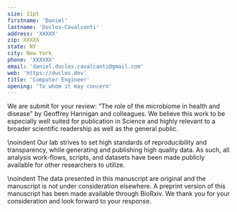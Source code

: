 ```yaml
---
size: 11pt
firstname: 'Daniel'
lastname: 'Duclos-Cavalcanti'
address: 'XXXXX'
zip: XXXXX
state: NY
city: New York
phone: 'XXXXXX'
email: 'daniel.duclos.cavalcanti@gmail.com'
web: 'https://duclos.dev'
title: 'Computer Engineer'
opening: 'To whom it may concern'
---
```


We are submit for your review: "The role of the microbiome in health and disease" by Geoffrey Hannigan and colleagues. We believe this work to be especially well suited for publication in Science and highly relevant to a broader scientific readership as well as the general public.

\noindent
Our lab strives to set high standards of reproducibility and transparency, while generating and publishing high quality data. As such, all analysis work-flows, scripts, and datasets have been made publicly available for other researchers to utilize.

\noindent
The data presented in this manuscript are original and the manuscript is not under consideration elsewhere. A preprint version of this manuscript has been made available through BioRxiv.
We thank you for your consideration and look forward to your response.
